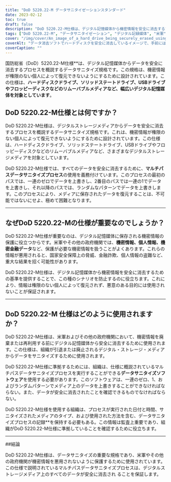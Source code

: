 ```yaml
---
title: "DoD 5220.22-M データサニタイゼーションスタンダード"
date: 2023-02-12
toc: true
draft: false
description: "DoD 5220.22-M仕様は、デジタル記憶媒体から機密情報を安全に消去するための重要な規格であり、米軍や政府機関で広く使用されています。"
tags: ["DoD 5220.22-M", "データサニタイゼーション", "デジタル記録媒体", "米軍", "政府機関", "機密情報", "セキュリティ", "データ消去", "マルチパスプロセス", "ECE方式"]
cover: "/img/cover/An_image_of_a_hard_drive_being_securely_erased_using_data.png"
coverAlt: "データ消去ソフトでハードディスクを安全に消去しているイメージで、手前にはセキュリティを象徴する南京錠や盾が描かれています。"
coverCaption: ""
---
```


国防総省（DoD）5220.22-M仕様**は、デジタル記憶媒体からデータを安全に消去するプロセスを概説するデータサニタイズ規格です。この規格は、機密情報が権限のない個人によって復元できないようにするために設計されています。この仕様は、**ハードディスクドライブ、ソリッドステートドライブ、USBドライブやフロッピーディスクなどのリムーバブルメディアなど、幅広いデジタル記憶媒体を対象としています**。

## DoD 5220.22-M仕様とは何ですか？

DoD 5220.22-M仕様は、デジタルストレージメディアからデータを安全に消去するプロセスを概説するデータサニタイズ規格です。これは、機密情報が権限のない個人によって復元できないようにするために設計されています。この仕様は、ハードディスクドライブ、ソリッドステートドライブ、USBドライブやフロッピーディスクなどのリムーバブルメディアなど、さまざまなデジタルストレージメディアを対象としています。

DoD 5220.22-M仕様では、すべてのデータを安全に消去するために、**マルチパスデータサニタイズプロセス**の使用を義務付けています。このプロセスの最初のパスでは、一連のゼロでデータを上書きし、2番目のパスでは一連の1でデータを上書きし、それ以降のパスでは、ランダムなパターンでデータを上書きします。このプロセスにより、メディアに保存されたデータを復元することは、不可能ではないにせよ、極めて困難となります。

______

## なぜDoD 5220.22-Mの仕様が重要なのでしょうか？

DoD 5220.22-M仕様が重要なのは、デジタル記憶媒体に保存される機密情報の保護に役立つからです。米軍やその他の政府機関では、**機密情報、個人情報、機密金融データ**など、保護が必要な機密情報を扱うことがよくあります。これらの情報が悪用されると、国家安全保障上の脅威、金融詐欺、個人情報の盗難など、重大な結果を招く可能性があります。

DoD 5220.22-M仕様は、デジタル記憶媒体から機密情報を安全に消去するための基準を提供することで、この種のシナリオを防止するのに役立ちます。これにより、情報は権限のない個人によって復元されず、悪意のある目的には使用されないことが保証されます。

______

## DoD 5220.22-M 仕様はどのように使用されますか？

DoD 5220.22-M仕様は、米軍およびその他の政府機関において、機密情報を廃棄または再利用する前にデジタル記憶媒体から安全に消去するために使用されます。この仕様は、組織が引退または廃止されるデジタル・ストレージ・メディアからデータをサニタイズするために使用されます。

DoD 5220.22-M仕様に準拠するためには、組織は、仕様に概説されているマルチパスデータサニタイズプロセスを実行することができる**データサニタイズソフトウェア**を使用する必要があります。このソフトウェアは、一連のゼロ、1、およびランダムパターンでメディア上のデータを上書きすることができなければならない。また、データが安全に消去されたことを確認できるものでなければならない。

DoD 5220.22-M仕様を使用する組織は、プロセスが実行された日付と時間、サニタイズされたメディアのタイプ、および使用された方法を含む、データサニタイズプロセスの記録**を保持する必要もある。この情報は監査上重要であり、組織がDoD 5220.22-M仕様に準拠していることを確認するために役立ちます。

______

##結論

DoD 5220.22-M仕様は、データサニタイズの重要な規格であり、米軍やその他の政府機関が機密情報を悪用されないように保護するために使用されています。この仕様で説明されているマルチパスデータサニタイズプロセスは、デジタルストレージメディア上のすべてのデータが安全に消去され ることを保証します。
